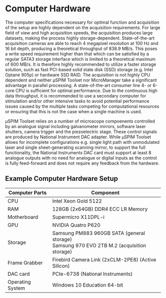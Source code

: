# Computer Hardware

The computer specifications necessary for optimal function and acquisition of the setup are highly dependent on the acquisition requirements. For large field of view and high acquisition speeds, the acquisition produces large datasets, making the process highly storage-dependent. State-of-the-art acquisition cameras are able to reach 4 megapixel resolution at 100 Hz and 16 bit depth, producing a theoretical throughput of 838.9 MB/s. This poses a write speed requirement higher than that which can be satisfied by a regular SATA3 storage interface which is limited to a theoretical maximum of 600 MB/s. It is therefore highly recommended to utilize a faster storage solution, such as fast PCI-based solid state disk (SSD) storage (e.g. Intel Optane 905p) or hardware SSD RAID. The acquisition is not highly CPU dependent and neither µSPIM Toolset nor MicroManager take a significant advantage in parallel processing. A state-of-the-art consumer line 4- or 6-core CPU is sufficient for optimal performance. Due to the continuous high data throughput, it is recommended to use a secondary computer for stimulation and/or other intensive tasks to avoid potential performance issues caused by the multiple tasks competing for computational resources or ensuring that this is not the case when a single machine is used.

µSPIM Toolset relies on a number of microscope compoenents controlled by an analogue signal including galvanometer mirrors, software laser shutters, camera trigger and the piezoelectric stage. These control signals are produced by National Instrument DAC adapter. While µSPIM Toolset allows for incomplete configurations e.g. single light path with unmodulated laser and single sheet-generating scanning mirror, to support the full functionality, the National Instruments DAC card must support at least 8 analogue outputs with no need for analogue or digital inputs as the control is fully feed-forward and does not require any feedback from the hardware.

## Example Computer Hardware Setup
| Computer Parts   | Component                                                                                |
|------------------|------------------------------------------------------------------------------------------|
| CPU              | Intel Xeon Gold 5122                                                                     |
| RAM              | 128GB (2x64GB) DDR4 ECC LR Memory                                                        |
| Motherboard      | Supermicro X11DPL-i                                                                      |
| GPU              | NVIDIA Quatro P620                                                                       |
| Storage          | Samsung PM883 960GB SATA (general storage) <br/> Samsung 970 EVO 2TB M.2 (acquisition storage) |
| Frame Grabber    | Firebird Camera Link (2xCLM-2PE8) (Active Silicon)                                       |
| DAC card         | PCIe-6738 (National Instruments)                                                         |
| Operating System | Windows 10 Education 64-bit                                                              |
